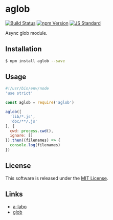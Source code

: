 aglob
==========

<!---
This file is generated by ape-tmpl. Do not update manually.
--->

<!-- Badge Start -->
<a name="badges"></a>

[![Build Status][bd_travis_shield_url]][bd_travis_url]
[![npm Version][bd_npm_shield_url]][bd_npm_url]
[![JS Standard][bd_standard_shield_url]][bd_standard_url]

[bd_repo_url]: https://github.com/a-labo/aglob
[bd_travis_url]: http://travis-ci.org/a-labo/aglob
[bd_travis_shield_url]: http://img.shields.io/travis/a-labo/aglob.svg?style=flat
[bd_travis_com_url]: http://travis-ci.com/a-labo/aglob
[bd_travis_com_shield_url]: https://api.travis-ci.com/a-labo/aglob.svg?token=
[bd_license_url]: https://github.com/a-labo/aglob/blob/master/LICENSE
[bd_codeclimate_url]: http://codeclimate.com/github/a-labo/aglob
[bd_codeclimate_shield_url]: http://img.shields.io/codeclimate/github/a-labo/aglob.svg?style=flat
[bd_codeclimate_coverage_shield_url]: http://img.shields.io/codeclimate/coverage/github/a-labo/aglob.svg?style=flat
[bd_gemnasium_url]: https://gemnasium.com/a-labo/aglob
[bd_gemnasium_shield_url]: https://gemnasium.com/a-labo/aglob.svg
[bd_npm_url]: http://www.npmjs.org/package/aglob
[bd_npm_shield_url]: http://img.shields.io/npm/v/aglob.svg?style=flat
[bd_standard_url]: http://standardjs.com/
[bd_standard_shield_url]: https://img.shields.io/badge/code%20style-standard-brightgreen.svg

<!-- Badge End -->


<!-- Description Start -->
<a name="description"></a>

Async glob module.

<!-- Description End -->


<!-- Overview Start -->
<a name="overview"></a>



<!-- Overview End -->


<!-- Sections Start -->
<a name="sections"></a>

<!-- Section from "doc/guides/01.Installation.md.hbs" Start -->

<a name="section-doc-guides-01-installation-md"></a>

Installation
-----

```bash
$ npm install aglob --save
```


<!-- Section from "doc/guides/01.Installation.md.hbs" End -->

<!-- Section from "doc/guides/02.Usage.md.hbs" Start -->

<a name="section-doc-guides-02-usage-md"></a>

Usage
---------

```javascript
#!/usr/bin/env/node
'use strict'

const aglob = require('aglob')

aglob([
  'lib/*.js',
  'doc/**/.js'
], {
  cwd: process.cwd(),
  ignore: []
}).then((filenames) => {
  console.log(filenames)
})

```


<!-- Section from "doc/guides/02.Usage.md.hbs" End -->


<!-- Sections Start -->


<!-- LICENSE Start -->
<a name="license"></a>

License
-------
This software is released under the [MIT License](https://github.com/a-labo/aglob/blob/master/LICENSE).

<!-- LICENSE End -->


<!-- Links Start -->
<a name="links"></a>

Links
------

+ [a-labo][a_labo_url]
+ [glob][glob_url]

[a_labo_url]: https://github.com/a-labo
[glob_url]: https://www.npmjs.com/package/glob

<!-- Links End -->
